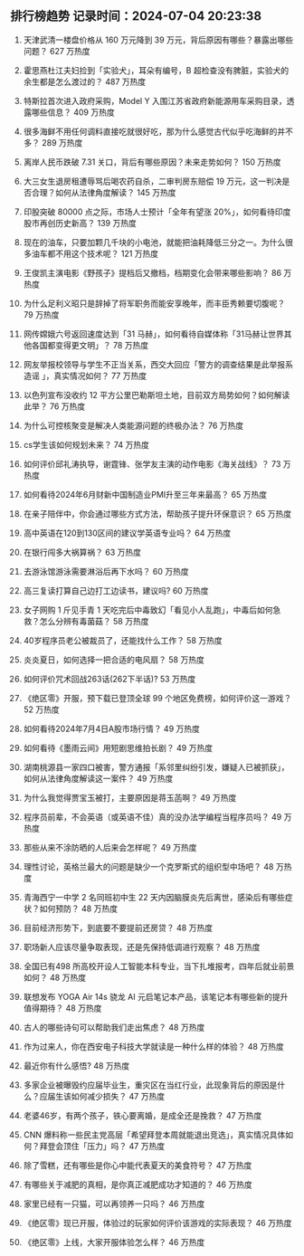 
## 排行榜趋势 记录时间：2024-07-04 20:23:38
  
  1. 天津武清一楼盘价格从 160 万元降到 39 万元，背后原因有哪些？暴露出哪些问题？ 627 万热度
    
  2. 霍思燕杜江夫妇捡到「实验犬」，耳朵有编号，B 超检查没有脾脏，实验犬的余生都是怎么渡过的？ 487 万热度
    
  3. 特斯拉首次进入政府采购，Model Y 入围江苏省政府新能源用车采购目录，透露哪些信息？ 409 万热度
    
  4. 很多海鲜不用任何调料直接吃就很好吃，那为什么感觉古代似乎吃海鲜的并不多？ 289 万热度
    
  5. 离岸人民币跌破 7.31 关口，背后有哪些原因？未来走势如何？ 150 万热度
    
  6. 大三女生退房租遭辱骂后喝农药自杀，二审判房东赔偿 19 万元，这一判决是否合理？如何从法律角度解读？ 145 万热度
    
  7. 印股突破 80000 点之际，市场人士预计「全年有望涨 20%」，如何看待印度股市再创历史新高？ 139 万热度
    
  8. 现在的油车，只要加颗几千块的小电池，就能把油耗降低三分之一。为什么很多油车都不用这个技术呢？ 121 万热度
    
  9. 王俊凯主演电影《野孩子》提档后又撤档，档期变化会带来哪些影响？ 86 万热度
    
  10. 为什么足利义昭只是辞掉了将军职务而能安享晚年，而丰臣秀赖要切腹呢？ 79 万热度
    
  11. 网传嫦娥六号返回速度达到「31 马赫」，如何看待自媒体称「31马赫让世界其他各国都变得更文明」？ 78 万热度
    
  12. 网友举报校领导与学生不正当关系，西交大回应「警方的调查结果是此举报系造谣 」，真实情况如何？ 77 万热度
    
  13. 以色列宣布没收约 12 平方公里巴勒斯坦土地，目前双方局势如何？如何解读此举？ 76 万热度
    
  14. 为什么可控核聚变是解决人类能源问题的终极办法？ 76 万热度
    
  15. cs学生该如何规划未来？ 74 万热度
    
  16. 如何评价邱礼涛执导，谢霆锋、张学友主演的动作电影《海关战线》？ 73 万热度
    
  17. 如何看待2024年6月财新中国制造业PMI升至三年来最高？ 65 万热度
    
  18. 在亲子陪伴中，你会通过哪些方式方法，帮助孩子提升环保意识？ 65 万热度
    
  19. 高中英语在120到130区间的建议学英语专业吗？ 64 万热度
    
  20. 在银行闯多大祸算祸？ 63 万热度
    
  21. 去游泳馆游泳需要淋浴后再下水吗？ 60 万热度
    
  22. 高三复读打算自己边打工边读书，建议吗? 60 万热度
    
  23. 女子网购 1 斤见手青 1 天吃完后中毒致幻「看见小人乱跑」，中毒后如何急救？怎么分辨有毒菌菇？ 58 万热度
    
  24. 40岁程序员老公被裁员了，还能找什么工作？ 58 万热度
    
  25. 炎炎夏日，如何选择一把合适的电风扇？ 58 万热度
    
  26. 如何评价咒术回战263话(262下半话)? 53 万热度
    
  27. 《绝区零》开服，预下载已登顶全球 99 个地区免费榜，如何评价这一游戏？ 52 万热度
    
  28. 如何看待2024年7月4日A股市场行情？ 49 万热度
    
  29. 如何看待《墨雨云间》用短剧思维拍长剧？ 49 万热度
    
  30. 湖南桃源县一家四口被害，警方通报「系邻里纠纷引发，嫌疑人已被抓获」，如何从法律角度解读这一案件？ 49 万热度
    
  31. 为什么我觉得贾宝玉被打，主要原因是蒋玉菡啊？ 49 万热度
    
  32. 程序员前辈，不会英语（或英语不佳）真的没办法学编程当程序员吗？ 49 万热度
    
  33. 那些从来不涂防晒的人后来会怎样呢？ 49 万热度
    
  34. 理性讨论，英格兰最大的问题是缺少一个克罗斯式的组织型中场吧？ 48 万热度
    
  35. 青海西宁一中学 2 名同班初中生 22 天内因脑膜炎先后离世，感染后有哪些症状？如何预防？ 48 万热度
    
  36. 目前经济形势下，到底要不要提前还房贷？ 48 万热度
    
  37. 职场新人应该尽量争取表现，还是先保持低调进行观察？ 48 万热度
    
  38. 全国已有498 所高校开设人工智能本科专业，当下扎堆报考，四年后就业前景如何？ 48 万热度
    
  39. 联想发布 YOGA Air 14s 骁龙 AI 元启笔记本产品，该笔记本有哪些新的提升值得期待？ 48 万热度
    
  40. 古人的哪些诗句可以帮助我们走出焦虑？ 48 万热度
    
  41. 作为过来人，你在西安电子科技大学就读是一种什么样的体验？ 48 万热度
    
  42. 最近你有什么感悟? 48 万热度
    
  43. 多家企业被曝毁约应届毕业生，重灾区在当红行业，此现象背后的原因是什么？应届生该如何减少损失？ 47 万热度
    
  44. 老婆46岁，有两个孩子，铁心要离婚，是成全还是挽救？ 47 万热度
    
  45. CNN 爆料称一些民主党高层「希望拜登本周就能退出竞选」，真实情况具体如何？拜登会顶住「压力」吗？ 47 万热度
    
  46. 除了雪糕，还有哪些是你心中能代表夏天的美食符号？ 47 万热度
    
  47. 有哪些关于减肥的真相，是你真正减肥成功才知道的？ 46 万热度
    
  48. 家里已经有一只猫，可以再领养一只吗？ 46 万热度
    
  49. 《绝区零》现已开服，体验过的玩家如何评价该游戏的实际表现？ 46 万热度
    
  50. 《绝区零》上线，大家开服体验怎么样？ 46 万热度
    